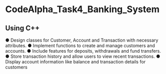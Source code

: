 # CodeAlpha_Task4_Banking_System
## Using C++


● Design classes for Customer, Account and Transaction with necessary attributes.
● Implement functions to create and manage customers and accounts.
● Include features for deposits, withdrawals and fund transfers.
● Store transaction history and allow users to view recent transactions.
● Display account information like balance and transaction details for customers
